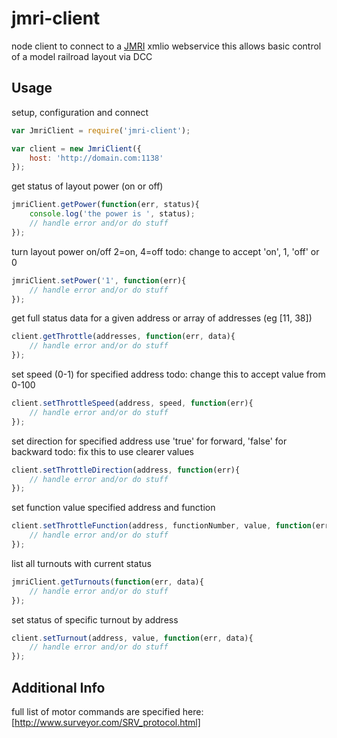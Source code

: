 jmri-client
=========

node client to connect to a [JMRI](http://jmri.sourceforge.net/) xmlio webservice
this allows basic control of a model railroad layout via DCC

## Usage

setup, configuration and connect

```javascript
var JmriClient = require('jmri-client');

var client = new JmriClient({
	host: 'http://domain.com:1138'
});
```


get status of layout power (on or off)

```javascript
jmriClient.getPower(function(err, status){
	console.log('the power is ', status);
	// handle error and/or do stuff
});
```


turn layout power on/off
2=on, 4=off
todo: change to accept 'on', 1, 'off' or 0
```javascript
jmriClient.setPower('1', function(err){
	// handle error and/or do stuff
});
```


get full status data for a given address or array of addresses (eg [11, 38])
```javascript
client.getThrottle(addresses, function(err, data){
	// handle error and/or do stuff
});
```


set speed (0-1) for specified address
todo: change this to accept value from 0-100
```javascript
client.setThrottleSpeed(address, speed, function(err){
	// handle error and/or do stuff
});
```


set direction for specified address
use 'true' for forward, 'false' for backward
todo: fix this to use clearer values
```javascript
client.setThrottleDirection(address, function(err){
	// handle error and/or do stuff
});
```


set function value specified address and function
```javascript
client.setThrottleFunction(address, functionNumber, value, function(err){
	// handle error and/or do stuff
});
```


list all turnouts with current status
```javascript
jmriClient.getTurnouts(function(err, data){
	// handle error and/or do stuff
});
```


set status of specific turnout by address
```javascript
client.setTurnout(address, value, function(err, data){
	// handle error and/or do stuff
});
```


## Additional Info

full list of motor commands are specified here:
[http://www.surveyor.com/SRV_protocol.html]
